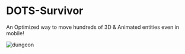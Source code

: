 # DOTS-Survivor
An Optimized way to move hundreds of 3D & Animated entities even in mobile!

![dungeon](https://github.com/user-attachments/assets/3c1ddaf5-5bb5-459d-81ce-bcc4da2c4d2c)
